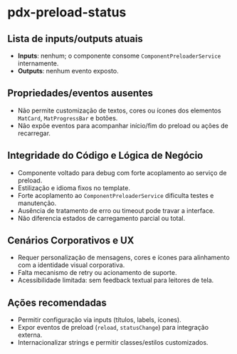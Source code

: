 # pdx-preload-status

## Lista de inputs/outputs atuais

- **Inputs**: nenhum; o componente consome `ComponentPreloaderService` internamente.
- **Outputs**: nenhum evento exposto.

## Propriedades/eventos ausentes

- Não permite customização de textos, cores ou ícones dos elementos `MatCard`, `MatProgressBar` e botões.
- Não expõe eventos para acompanhar início/fim do preload ou ações de recarregar.

## Integridade do Código e Lógica de Negócio

- Componente voltado para debug com forte acoplamento ao serviço de preload.
- Estilização e idioma fixos no template.
- Forte acoplamento ao `ComponentPreloaderService` dificulta testes e manutenção.
- Ausência de tratamento de erro ou timeout pode travar a interface.
- Não diferencia estados de carregamento parcial ou total.

## Cenários Corporativos e UX

- Requer personalização de mensagens, cores e ícones para alinhamento com a identidade visual corporativa.
- Falta mecanismo de retry ou acionamento de suporte.
- Acessibilidade limitada: sem feedback textual para leitores de tela.

## Ações recomendadas

- Permitir configuração via inputs (títulos, labels, ícones).
- Expor eventos de preload (`reload`, `statusChange`) para integração externa.
- Internacionalizar strings e permitir classes/estilos customizados.
